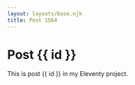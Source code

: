 ```yaml
---
layout: layouts/base.njk
title: Post 1564
---
```


# Post {{ id }}

This is post {{ id }} in my Eleventy project.
